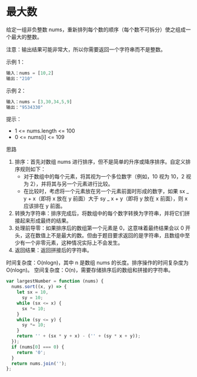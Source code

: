 # 最大数

给定一组非负整数 nums，重新排列每个数的顺序（每个数不可拆分）使之组成一个最大的整数。

注意：输出结果可能非常大，所以你需要返回一个字符串而不是整数。

示例 1：

```js
输入：nums = [10,2]
输出："210"
```

示例 2：

```js
输入：nums = [3,30,34,5,9]
输出："9534330"
```

提示：

- 1 <= nums.length <= 100
- 0 <= nums[i] <= 109

思路

1. 排序：首先对数组 nums 进行排序，但不是简单的升序或降序排序。自定义排序规则如下：
   - 对于数组中的每个元素，将其视为一个多位数字（例如，10 视为 10，2 视为 2），并将其与另一个元素进行比较。
   - 在比较时，考虑将一个元素放在另一个元素前面时形成的数字，如果 sx _ y + x（即将 x 放在 y 前面）大于 sy _ x + y（即将 y 放在 x 前面），则 x 应该排在 y 前面。
2. 转换为字符串：排序完成后，将数组中的每个数字转换为字符串，并将它们拼接起来形成最终的结果。
3. 处理前导零：如果排序后的数组第一个元素是 0，这意味着最终结果会以 0 开头，这在数值上不是最大的数。但由于题目要求返回的是字符串，且数组中至少有一个非零元素，这种情况实际上不会发生。
4. 返回结果：返回拼接后的字符串。

时间复杂度：O(nlogn)，其中 n 是数组 nums 的长度。排序操作的时间复杂度为 O(nlogn)。
空间复杂度：O(n)，需要存储排序后的数组和拼接的字符串。

```javascript
var largestNumber = function (nums) {
  nums.sort((x, y) => {
    let sx = 10,
      sy = 10;
    while (sx <= x) {
      sx *= 10;
    }
    while (sy <= y) {
      sy *= 10;
    }
    return '' + (sx * y + x) - ('' + (sy * x + y));
  });
  if (nums[0] === 0) {
    return '0';
  }
  return nums.join('');
};
```
